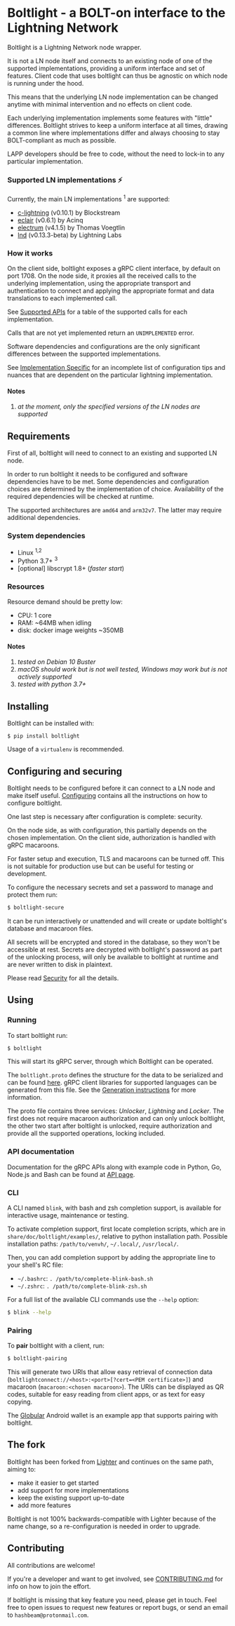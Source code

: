 # Boltlight - a BOLT-on interface to the Lightning Network

Boltlight is a Lightning Network node wrapper.

It is not a LN node itself and connects to an existing node of one of the
supported implementations, providing a uniform interface and set of features.
Client code that uses boltlight can thus be agnostic on which node is running
under the hood.

This means that the underlying LN node implementation can be
changed anytime with minimal intervention and no effects on client code.

Each underlying implementation implements some features with "little"
differences. Boltlight strives to keep a uniform interface at all times,
drawing a common line where implementations differ and always choosing to stay
BOLT-compliant as much as possible.

LAPP developers should be free to code, without the need to lock-in to any
particular implementation.


### Supported LN implementations :zap:

Currently, the main LN implementations <sup>1</sup> are supported:

- [c-lightning](https://github.com/ElementsProject/lightning)
  (v0.10.1) by Blockstream
- [eclair](https://github.com/ACINQ/eclair) (v0.6.1) by Acinq
- [electrum](https://github.com/spesmilo/electrum) (v4.1.5)
  by Thomas Voegtlin
- [lnd](https://github.com/lightningnetwork/lnd) (v0.13.3-beta) by Lightning
  Labs

### How it works

On the client side, boltlight exposes a gRPC client interface, by default on
port 1708. On the node side, it proxies all the received calls to the
underlying implementation, using the appropriate transport and authentication
to connect and applying the appropriate format and data translations to each
implemented call.

See [Supported APIs](/doc/supported_apis.md) for a table of the supported calls
for each implementation.

Calls that are not yet implemented return an `UNIMPLEMENTED` error.

Software dependencies and configurations are the only significant differences
between the supported implementations.

See [Implementation Specific](/doc/implementation_specific.md) for an
incomplete list of configuration tips and nuances that are dependent on the
particular lightning implementation.


#### Notes
1. _at the moment, only the specified versions of the LN nodes are supported_


## Requirements

First of all, boltlight will need to connect to an existing and supported LN
node.

In order to run boltlight it needs to be configured and software dependencies
have to be met. Some dependencies and configuration choices are determined by
the implementation of choice. Availability of the required dependencies will be
checked at runtime.

The supported architectures are `amd64` and `arm32v7`. The latter may require
additional dependencies.


### System dependencies

- Linux <sup>1,2</sup>
- Python 3.7+ <sup>3</sup>
- [optional] libscrypt 1.8+ (_faster start_)

### Resources

Resource demand should be pretty low:

- CPU: 1 core
- RAM: ~64MB when idling
- disk: docker image weights ~350MB

#### Notes

1. _tested on Debian 10 Buster_
2. _macOS should work but is not well tested, Windows may work but is not
   actively supported_
3. _tested with python 3.7+_


## Installing

Boltlight can be installed with:
```
$ pip install boltlight
```

Usage of a `virtualenv` is recommended.


## Configuring and securing

Boltlight needs to be configured before it can connect to a LN node and make
itself useful. [Configuring](/doc/configuring.md) contains all the instructions
on how to configure boltlight.

One last step is necessary after configuration is complete: security.

On the node side, as with configuration, this partially depends on the chosen
implementation. On the client side, authorization is handled with gRPC
macaroons.

For faster setup and execution, TLS and macaroons can be turned off. This is
not suitable for production use but can be useful for testing or development.

To configure the necessary secrets and set a password to manage and protect
them run:
```bash
$ boltlight-secure
```

It can be run interactively or unattended and will create or update boltlight's
database and macaroon files.

All secrets will be encrypted and stored in the database, so they won't be
accessible at rest. Secrets are decrypted with boltlight's password as part
of the unlocking process, will only be available to boltlight at runtime and
are never written to disk in plaintext.

Please read [Security](/doc/security.md) for all the details.


## Using

### Running

To start boltlight run:
```bash
$ boltlight
```

This will start its gRPC server, through which Boltlight can be operated.

The `boltlight.proto` defines the structure for the data to be serialized
and can be found [here](/boltlight/boltlight.proto).
gRPC client libraries for supported languages can be generated from this file.
See the [Generation instructions](/doc/client_libraries.md) for more
information.

The proto file contains three services: _Unlocker_, _Lightning_ and _Locker_.
The first does not require macaroon authorization and can only unlock
boltlight, the other two start after boltlight is unlocked, require
authorization and provide all the supported operations, locking included.

### API documentation

Documentation for the gRPC APIs along with example code in Python, Go,
Node.js and Bash can be found at
[API page](https://hashbeam.gitlab.io/boltlight/).

### CLI

A CLI named `blink`, with bash and zsh completion support, is available for
interactive usage, maintenance or testing.

To activate completion support, first locate completion scripts, which are in
`share/doc/boltlight/examples/`, relative to python installation path.
Possible installation paths: `/path/to/venvh/`, `~/.local/`, `/usr/local/`.

Then, you can add completion support by adding the appropriate line to your
shell's RC file:
- `~/.bashrc`: `. /path/to/complete-blink-bash.sh`
- `~/.zshrc`: `. /path/to/complete-blink-zsh.sh`

For a full list of the available CLI commands use the `--help` option:
```bash
$ blink --help
```

### Pairing

To **pair** boltlight with a client, run:
```bash
$ boltlight-pairing
```

This will generate two URIs that allow easy retrieval of connection data
(`boltlightconnect://<host>:<port>[?cert=<PEM certificate>]`)
and macaroon (`macaroon:<chosen macaroon>`).
The URIs can be displayed as QR codes, suitable for easy reading from client
apps, or as text for easy copying.

The [Globular](https://gitlab.com/hashbeam/globular) Android wallet is an
example app that supports pairing with boltlight.


## The fork

Boltlight has been forked from [Lighter](https://gitlab.com/inbitcoin/lighter)
and continues on the same path, aiming to:
- make it easier to get started
- add support for more implementations
- keep the existing support up-to-date
- add more features

Boltlight is not 100% backwards-compatible with Lighter because of the name
change, so a re-configuration is needed in order to upgrade.


## Contributing

All contributions are welcome!

If you're a developer and want to get involved, see
[CONTRIBUTING.md](/CONTRIBUTING.md) for info on how to join the effort.

If boltlight is missing that key feature you need, please get in touch.
Feel free to open issues to request new features or report bugs, or send an
email to `hashbeam@protonmail.com`.

